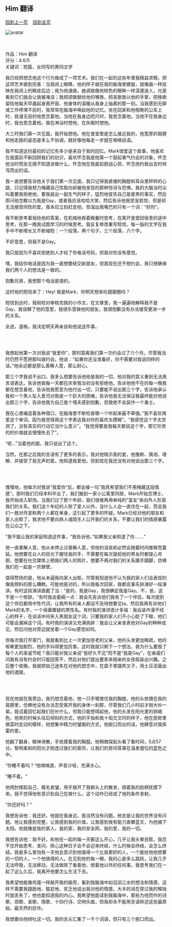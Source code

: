 ## Him 翻译
[回到上一页](https://boheme130.github.io/Reviews/)  &nbsp;&nbsp;  [回到主页](https://boheme130.github.io/Fiction.git.io/)

![avatar](https://i.loli.net/2021/09/12/4s9rqanJFghNZuH.jpg) <br>
<br>
<br>

作品：Him 翻译<br>
评分：4.6/5<br>
关键词：短篇，女同写的男同文学<br>


我已经把想念他这个行为做成了一项艺术。我们在一起的这些年里我精益求精，把这项艺术做到完美：当我闭上眼睛，他的样子就在我的脑海里螺旋，就像画一样挂映在我闭上的眼皮后边；我为他谱曲，曲调就像他棕色的眼眸一样深邃迷人，光是看到它们就会让我被淹没；我把颂歌献给他的嘴唇，把圣歌致以他的手掌，把挽歌留给他每天早晨起身离开我、他身体的温暖从我身上抽离的那一刻。当我感到无聊或工作停滞不前时，我常常在脑海中唤起他的记忆。坐在回家和他相聚的公车上时，我漫无目的地思念着他。当他在我身边咫尺时，我思念着他。当他不在我身边时，我也思念着他。我在淋浴时想他，在失眠时想他。

大三时我们第一次见面，我开始想他。他在食堂里是怎么接近我的，他宽厚的肩膀和他走路的姿态是多么不协调，就好像他每走一步就在喃喃自语。

我不知道这份最初的记忆有多少是来自于我的回忆。Mark很爱这个故事，他喜欢在我面前不断回顾我们的初识，喜欢怀念我是他第一个鼓起勇气约会的对象，怀念他当时慌张无措不知道该做什么，怀念他在我面前胆战心惊，怀念他约我出去时倾泻而出的话。

我一直想要告诉他关于我们第一次见面，我只记得我紧绷的胸膛和耳朵里砰砰的心跳，只记得我努力掩藏自己性取向却被他发现的那种惊讶与恐惧。我的大脑当时尖叫着要我拒绝他，要我装出一副生气的样子，猛烈地宣告自己是直男的事实，然后质问他怎敢以为我是Gay，或者我应该哈哈大笑，然后告诉他我受宠若惊，但是却无法接受同性的爱。我本应立刻赶走他，但溜出我嘴巴的只有一个词：“好的”。 

我不断思考着我给他的答案，在机械地吞着晚餐时思考，在离开食堂回宿舍的途中思考，在那一晚我试图学习的时候思考。我反复修改重写短信，每一版的文字在我手中不断增长又不断缩短：一个段落，两个句子，三个段落，六个字。

不好意思，但我不是Gay。

我只是因为不喜欢拒绝别人才给了你电话号码，但我对你没有感觉。

嘿，我给你电话是因为我一直想要结交新朋友，但我现在还不想约会，我只想确保我们两个人的想法是一致的。

抱歉兄弟，我想那个电话是错的。

这时他的短信来了：Hey! 我是Mark，你明天想来吃甜甜圈吗？

短信到达时，我刚校对审核完我的小作文，在文章里，我一遍遍地解释我不是Gay，我误解了他的意思，我很乐意做他的朋友，我很抱歉没有办法接受更进一步的关系。

全选，退格。我决定明天再亲自和他说这件事。

<br>
<br>



我想起他第一次对我说“我爱你”，那时距离我们第一次约会过了六个月，尽管我当时仍然不愿把那叫做约会。他说：“如果你还没准备好，你不需要对我说同样的话。”他永远都是那么善解人意，那么耐心。

那三个字我说不出口。我多么想要告诉他他是我的一切，他对我的意义重到无法用言语表达，告诉他我每一天都在庆幸我当初没有拒绝他，告诉他他不在的每一晚我都在想念着他，告诉他我愿意为他付出一切，只要能不说出那三个字，告诉他承认我和一个男人坠入爱河对我是一个巨大的困难，告诉他我无法保证我最终能对他说出那三个字，告诉他我为自己是个懦夫感到抱歉，但我绝不会装作一个勇士。

我在心里编造着各种借口，在脑海里不断检查哪一个听起来最不牵强。”我不喜欢用爱这个单词，因为我觉得用这个字表达我对你的喜欢太模糊”。“我感觉这个字太空洞了，没有真实的行动它没什么意义”。“我觉得要是我每天都说这个字，那它珍贵的的价值就会慢慢失去了”。

“呃…”当着他的面，我只说出了这个。

当然，在那之后我的言语有了更多的表示。我对他暗示我的爱，他推断、猜测、理解、并接受了我无声的爱。他知道我爱他，但到现在我还没有对他说出那三个字。


<br>
<br>



慢慢地，他每次对我说”我爱你“后，都会接一句”我真希望我们不用掩藏这段情感”。那时我们已经本科毕业了，我们搬到一家小公寓里同居，Mark开始念博士，我开始进入职场。当我们过了那个年龄，我们很难再用单纯的”室友“来向外人形容我们的关系，我们这个年纪的人除了爱人以外，没什么人会一直住在一起，而且我们一致对外宣称两个人都在单身，这引起了更多的怀疑。Mark已经对他的朋友和家人出柜了，我求他不要向熟人或陌生人公开我们的关系，不要让我们的情感暴露在公众之下。

”我不能让我的家庭知道这件事，“我告诉他，”如果我父亲知道了你…….“

他一直善解人意，他从未停止过善解人意，但他的沮丧却必然会随着时间推移而蔓延。他想要在众人的目光下握住我的手，不需要在每次提起他的男友时都提心吊胆，想要在社交媒体上晒我们两人的照片，想要不再对我们的关系蹑手蹑脚，仿佛我们在一起是一宗罪孽。

值得赞扬的是，他从未逼我向家人出柜，尽管我知道他不认为我的家人们会表现的像我预料的那么糟糕。可能他是对的，所以我每次回家，我都会事先排演好一段演讲。有时这段演讲直截了当：”是的，我是Gay，我很确定我是Gay。不，爸，这不是一个修辞。“有时我会委婉一点：我会先告诉他们我有了一个伴侣，每次提到这个伴侣都用中性代词，让我所有的亲人都迫不及待想要见ta，然后我再告诉他们Mark的名字，一个毋庸置疑的男性名。有时我的演讲诡计多端：我会装作漫不经心的样子，在谈话中间夹入男朋友这个词，只要我的家人们不小心眨了下眼，他们可能会漏掉这个词。有时我的演讲又充满挑衅：我会让父亲发表他对Gay的种种成见，然后问他对旁边就坐着一个Gay感觉如何。

但每次我打开家门，我就看到比上一次更加苍老的父亲，他的头发更加稀疏，他的咳嗽更加剧烈，他的手抖得更加厉害。这时我就只剩下一个想法，我为什么要毁了每个人的圣诞节呢？我只能对我父亲说”爸好久不见”而不是”我是Gay“，在亲戚们问我有没有约会时只能回答不，然后对他们提出要拿来相亲的女孩假装出兴趣。之后整个夜晚，我就把自己迷失在对他的想念中，在盘子里摆弄叉子，用土豆泥画出他的酒窝。

<br>
<br>


现在他就在我旁边，我仍想念着他，他一只手臂搂住我的胸膛，他的头依偎在我的肩膀里，仿佛他没有办法忍受离开我的身体一刹那，尽管我们几小时前才刚大吵一架。我试着回忆起我们在吵什么，但我只能想得起他，他的头发在阳光里的铜褐色，他笑的时候头往后倾斜的方式，他的手指和我十指交叉时的样子，他在厨房里做菜时走动的模样，他想集中精力时皱眉的方式，他脱口而出的话，他肆意对我挥霍的爱。

他翻了翻身，眼神涣散，手抚摸着我的胸膛。他稍微探起头看了看时间，5点57分。黎明柔和的阳光才刚透过我们的窗帘，让我们的房间笼罩在温柔惺忪的蓝色之中。

”你睡不着吗？“他喃喃道，声音沙哑，充满关心。

”睡不着。“

他用肘撑起自己，眉毛紧皱，用手拨开了我额头上的散发，顺着我的脸颊抚摸下来。我不觉得他有意识到自己在做什么，这个动作已经成了他的条件发射。

”你还好吗？“

我想告诉他：我还好。他就在我身边，我当然没有问题。他总是让我的世界没有问题。他让我感到完整，让我感到我的价值，让我感到我有能力直攀蓝天，为他摘下太阳。他就像是我的家人，我的家，我的安全网，我的爱，我的一切。

我想告诉他：我不好。和他在一起的每一天都这么开心，几乎让我头晕目眩，我忍不住开始思考、发问、担心这种日子会不会迎来终结，什么时候会终结，会怎么终结。我是多么害怕有一天他会意识到他值得一个比我更好的人，一个能给他他想要的一切的人，一个他值得的人。在见到他的每一眼，我的心是多么跳跃，让我几乎无法呼吸，无法移动，无法做除了看着他、想着他以外的任何事。我思考我们在一起了这么久后，我离开他要怎么生活下去。

我希望他能像鸡蛋一样敲开我的脑壳，看到我脑海中如滔滔江水的想法和情感，这样不需要我踉跄地、尴尬地、贫乏地说出我对他的情感，大半的话在穿过我的喉咙时就丢失了，他也能知道我的内心。我希望他能读到我脑海中，那些为他而作的诗歌、颂歌、圣歌、情歌、十四行诗、交响乐曲，但我却永不能用言语转述这些最原始，最天然的巨作。

我想要向他倾吐这一切。我的舌尖汇集了一千个词语，但只有三个脱口而出。